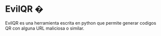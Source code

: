 # EvilQR �
EvilQR es una herramienta escrita en python que permite generar codigos QR con alguna URL maliciosa o similar.
